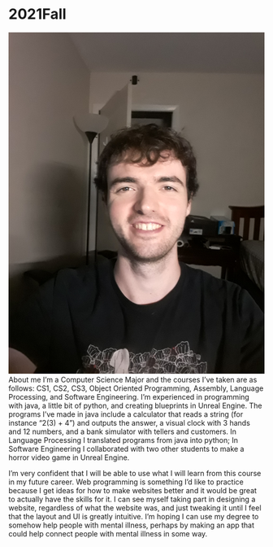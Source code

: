 # 2021Fall
![alt text](https://github.com/bradyc4/2021Fall/blob/main/selfie.jpg)
About me
I’m a Computer Science Major and the courses I’ve taken are as follows: CS1, CS2, CS3, Object Oriented Programming, Assembly, Language Processing, and Software Engineering. I’m experienced in programming with java, a little bit of python, and creating blueprints in Unreal Engine. The programs I’ve made in java include a calculator that reads a string (for instance “2(3) + 4”) and outputs the answer, a visual clock with 3 hands and 12 numbers, and a bank simulator with tellers and customers. In Language Processing I translated programs from java into python; In Software Engineering I collaborated with two other students to make a horror video game in Unreal Engine.

I’m very confident that I will be able to use what I will learn from this course in my future career. Web programming is something I’d like to practice because I get ideas for how to make websites better and it would be great to actually have the skills for it. I can see myself taking part in designing a website, regardless of what the website was, and just tweaking it until I feel that the layout and UI is greatly intuitive. I’m hoping I can use my degree to somehow help people with mental illness, perhaps by making an app that could help connect people with mental illness in some way.